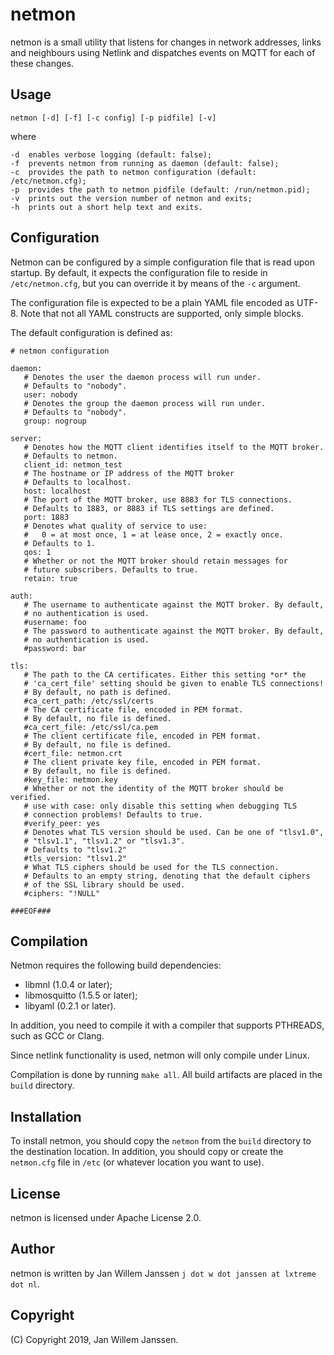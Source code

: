 # netmon

netmon is a small utility that listens for changes in network addresses, links
and neighbours using Netlink and dispatches events on MQTT for each of these 
changes.

## Usage

    netmon [-d] [-f] [-c config] [-p pidfile] [-v]

where

    -d  enables verbose logging (default: false);
    -f  prevents netmon from running as daemon (default: false);
    -c  provides the path to netmon configuration (default: /etc/netmon.cfg);
    -p  provides the path to netmon pidfile (default: /run/netmon.pid);
    -v  prints out the version number of netmon and exits;
    -h  prints out a short help text and exits.

## Configuration

Netmon can be configured by a simple configuration file that is read upon 
startup. By default, it expects the configuration file to reside in 
`/etc/netmon.cfg`, but you can override it by means of the `-c` argument.

The configuration file is expected to be a plain YAML file encoded as UTF-8.
Note that not all YAML constructs are supported, only simple blocks.

The default configuration is defined as:
    
    # netmon configuration

    daemon:
       # Denotes the user the daemon process will run under.
       # Defaults to "nobody".
       user: nobody
       # Denotes the group the daemon process will run under.
       # Defaults to "nobody".
       group: nogroup

    server:
       # Denotes how the MQTT client identifies itself to the MQTT broker.
       # Defaults to netmon.
       client_id: netmon_test
       # The hostname or IP address of the MQTT broker
       # Defaults to localhost.
       host: localhost
       # The port of the MQTT broker, use 8883 for TLS connections.
       # Defaults to 1883, or 8883 if TLS settings are defined.
       port: 1883
       # Denotes what quality of service to use: 
       #   0 = at most once, 1 = at lease once, 2 = exactly once.
       # Defaults to 1.
       qos: 1
       # Whether or not the MQTT broker should retain messages for 
       # future subscribers. Defaults to true.
       retain: true

    auth:
       # The username to authenticate against the MQTT broker. By default,
       # no authentication is used.
       #username: foo
       # The password to authenticate against the MQTT broker. By default,
       # no authentication is used.
       #password: bar

    tls:
       # The path to the CA certificates. Either this setting *or* the
       # 'ca_cert_file' setting should be given to enable TLS connections!
       # By default, no path is defined.
       #ca_cert_path: /etc/ssl/certs
       # The CA certificate file, encoded in PEM format.
       # By default, no file is defined.
       #ca_cert_file: /etc/ssl/ca.pem
       # The client certificate file, encoded in PEM format.
       # By default, no file is defined.
       #cert_file: netmon.crt
       # The client private key file, encoded in PEM format.
       # By default, no file is defined.
       #key_file: netmon.key
       # Whether or not the identity of the MQTT broker should be verified.
       # use with case: only disable this setting when debugging TLS 
       # connection problems! Defaults to true.
       #verify_peer: yes
       # Denotes what TLS version should be used. Can be one of "tlsv1.0",
       # "tlsv1.1", "tlsv1.2" or "tlsv1.3".
       # Defaults to "tlsv1.2"
       #tls_version: "tlsv1.2"
       # What TLS ciphers should be used for the TLS connection.
       # Defaults to an empty string, denoting that the default ciphers
       # of the SSL library should be used.
       #ciphers: "!NULL"

    ###EOF###

## Compilation

Netmon requires the following build dependencies:

- libmnl (1.0.4 or later);
- libmosquitto (1.5.5 or later);
- libyaml (0.2.1 or later).

In addition, you need to compile it with a compiler that supports PTHREADS, 
such as GCC or Clang.

Since netlink functionality is used, netmon will only compile under Linux.

Compilation is done by running `make all`. All build artifacts are placed in 
the `build` directory.

## Installation

To install netmon, you should copy the `netmon` from the `build` directory to
the destination location. In addition, you should copy or create the 
`netmon.cfg` file in `/etc` (or whatever location you want to use).

## License

netmon is licensed under Apache License 2.0.

## Author

netmon is written by Jan Willem Janssen `j dot w dot janssen at lxtreme dot nl`.

## Copyright

(C) Copyright 2019, Jan Willem Janssen.
